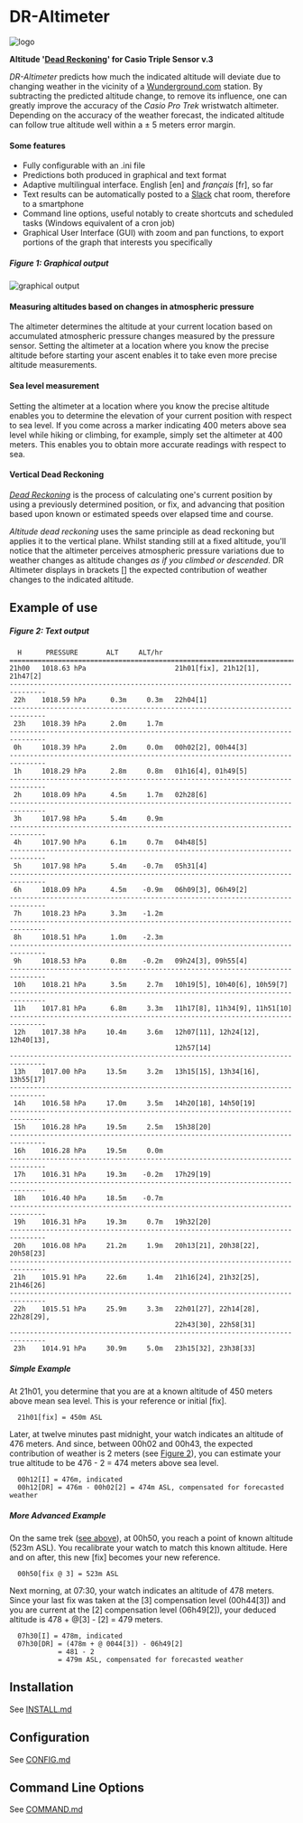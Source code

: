 # DR-Altimeter

![logo](images/repository-open-graph.png)


**Altitude '[Dead Reckoning](https://en.wikipedia.org/wiki/Dead_reckoning)' for Casio Triple Sensor v.3**

_DR-Altimeter_ predicts how much the indicated altitude will deviate due to changing weather in the vicinity of a [Wunderground.com](http://wunderground.com) station. By subtracting the predicted altitude change, to remove its influence, one can greatly improve the accuracy of the _Casio Pro Trek_ wristwatch altimeter. Depending on the accuracy of the weather forecast, the indicated altitude can follow true altitude well within a ± 5 meters error margin.

#### Some features

- Fully configurable with an .ini file
- Predictions both produced in graphical and text format
- Adaptive multilingual interface. English [en] and _français_ [fr], so far
- Text results can be automatically posted to a [Slack](https://slack.com) chat room, therefore to a smartphone
- Command line options, useful notably to create shortcuts and scheduled tasks (Windows equivalent of a cron job)
- Graphical User Interface (GUI) with zoom and pan functions, to export portions of the graph that interests you specifically



##### Figure 1: Graphical output
![graphical output](images/graph_example.png)

#### Measuring altitudes based on changes in atmospheric pressure
The altimeter determines the altitude at your current location based on accumulated atmospheric pressure changes measured by the pressure sensor. Setting the altimeter at a location where you know the precise altitude before starting your ascent enables it to take even more precise altitude measurements.

#### Sea level measurement
Setting the altimeter at a location where you know the precise altitude enables you to determine the elevation of your current position with respect to sea level. If you come across a marker indicating 400 meters above sea level while hiking or climbing, for example, simply set the altimeter at 400 meters. This enables you to obtain more accurate readings with respect to sea.

#### Vertical Dead Reckoning
[_Dead Reckoning_](https://en.wikipedia.org/wiki/Dead_reckoning) is the process of calculating one's current position by using a previously determined position, or fix, and advancing that position based upon known or estimated speeds over elapsed time and course. 

_Altitude dead reckoning_ uses the same principle as dead reckoning but applies it to the vertical plane. Whilst standing still at a fixed altitude, you'll notice that the altimeter perceives atmospheric pressure variations due to weather changes as altitude changes _as if you climbed or descended_. DR Altimeter displays in brackets [] the expected contribution of weather changes to the indicated altitude.

## Example of use

##### Figure 2: Text output
```
  H      PRESSURE       ALT     ALT/hr                                         
===============================================================================
21h00   1018.63 hPa                      21h01[fix], 21h12[1], 21h47[2]        
-------------------------------------------------------------------------------
 22h    1018.59 hPa      0.3m     0.3m   22h04[1]                              
-------------------------------------------------------------------------------
 23h    1018.39 hPa      2.0m     1.7m                                         
-------------------------------------------------------------------------------
 0h     1018.39 hPa      2.0m     0.0m   00h02[2], 00h44[3]                    
-------------------------------------------------------------------------------
 1h     1018.29 hPa      2.8m     0.8m   01h16[4], 01h49[5]                    
-------------------------------------------------------------------------------
 2h     1018.09 hPa      4.5m     1.7m   02h28[6]                              
-------------------------------------------------------------------------------
 3h     1017.98 hPa      5.4m     0.9m                                         
-------------------------------------------------------------------------------
 4h     1017.90 hPa      6.1m     0.7m   04h48[5]                              
-------------------------------------------------------------------------------
 5h     1017.98 hPa      5.4m    -0.7m   05h31[4]                              
-------------------------------------------------------------------------------
 6h     1018.09 hPa      4.5m    -0.9m   06h09[3], 06h49[2]                    
-------------------------------------------------------------------------------
 7h     1018.23 hPa      3.3m    -1.2m                                         
-------------------------------------------------------------------------------
 8h     1018.51 hPa      1.0m    -2.3m                                         
-------------------------------------------------------------------------------
 9h     1018.53 hPa      0.8m    -0.2m   09h24[3], 09h55[4]                    
-------------------------------------------------------------------------------
 10h    1018.21 hPa      3.5m     2.7m   10h19[5], 10h40[6], 10h59[7]          
-------------------------------------------------------------------------------
 11h    1017.81 hPa      6.8m     3.3m   11h17[8], 11h34[9], 11h51[10]         
-------------------------------------------------------------------------------
 12h    1017.38 hPa     10.4m     3.6m   12h07[11], 12h24[12], 12h40[13],      
                                         12h57[14]                             
-------------------------------------------------------------------------------
 13h    1017.00 hPa     13.5m     3.2m   13h15[15], 13h34[16], 13h55[17]       
-------------------------------------------------------------------------------
 14h    1016.58 hPa     17.0m     3.5m   14h20[18], 14h50[19]                  
-------------------------------------------------------------------------------
 15h    1016.28 hPa     19.5m     2.5m   15h38[20]                             
-------------------------------------------------------------------------------
 16h    1016.28 hPa     19.5m     0.0m                                         
-------------------------------------------------------------------------------
 17h    1016.31 hPa     19.3m    -0.2m   17h29[19]                             
-------------------------------------------------------------------------------
 18h    1016.40 hPa     18.5m    -0.7m                                         
-------------------------------------------------------------------------------
 19h    1016.31 hPa     19.3m     0.7m   19h32[20]                             
-------------------------------------------------------------------------------
 20h    1016.08 hPa     21.2m     1.9m   20h13[21], 20h38[22], 20h58[23]       
-------------------------------------------------------------------------------
 21h    1015.91 hPa     22.6m     1.4m   21h16[24], 21h32[25], 21h46[26]       
-------------------------------------------------------------------------------
 22h    1015.51 hPa     25.9m     3.3m   22h01[27], 22h14[28], 22h28[29],      
                                         22h43[30], 22h58[31]                  
-------------------------------------------------------------------------------
 23h    1014.91 hPa     30.9m     5.0m   23h15[32], 23h38[33]                  
````

##### Simple Example
At 21h01, you determine that you are at a known altitude of 450 meters above mean sea level. This is your reference or initial [fix].

      21h01[fix] = 450m ASL 

Later, at twelve minutes past midnight, your watch indicates an altitude of 476 meters. And since, between 00h02 and 00h43, the expected contribution of weather is 2 meters (see [Figure 2](README.md#figure-2-textual-output)), you can estimate your true altitude to be 476 - 2 = 474 meters above sea level.

      00h12[I] = 476m, indicated
      00h12[DR] = 476m - 00h02[2] = 474m ASL, compensated for forecasted weather
      
##### More Advanced Example
On the same trek ([see above](DR-Altimeter#simple-use)), at 00h50, you reach a point of known altitude (523m ASL). You recalibrate your watch to match this known altitude. Here and on after, this new [fix] becomes your new reference.

      00h50[fix @ 3] = 523m ASL
     
Next morning, at 07:30, your watch indicates an altitude of 478 meters. Since your last fix was taken at the [3] compensation level (00h44[3]) and you are current at the [2] compensation level (06h49[2]), your deduced altitude is 478 + @[3] - [2] = 479 meters.

      07h30[I] = 478m, indicated
      07h30[DR] = (478m + @ 0044[3]) - 06h49[2]
                = 481 - 2
                = 479m ASL, compensated for forecasted weather 
               
## Installation

See [INSTALL.md](INSTALL.md)

##  Configuration

See [CONFIG.md](CONFIG.md)

## Command Line Options

See [COMMAND.md](COMMAND.md)

